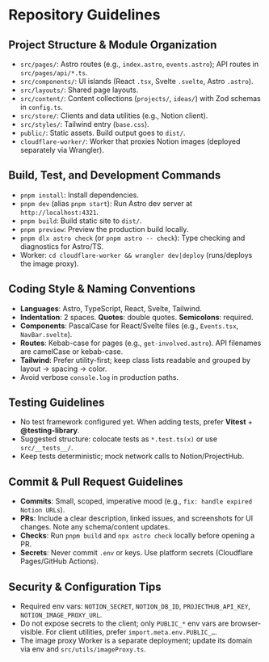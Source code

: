 # Repository Guidelines

## Project Structure & Module Organization

- `src/pages/`: Astro routes (e.g., `index.astro`, `events.astro`); API routes in `src/pages/api/*.ts`.
- `src/components/`: UI islands (React `.tsx`, Svelte `.svelte`, Astro `.astro`).
- `src/layouts/`: Shared page layouts.
- `src/content/`: Content collections (`projects/`, `ideas/`) with Zod schemas in `config.ts`.
- `src/store/`: Clients and data utilities (e.g., Notion client).
- `src/styles/`: Tailwind entry (`base.css`).
- `public/`: Static assets. Build output goes to `dist/`.
- `cloudflare-worker/`: Worker that proxies Notion images (deployed separately via Wrangler).

## Build, Test, and Development Commands

- `pnpm install`: Install dependencies.
- `pnpm dev` (alias `pnpm start`): Run Astro dev server at `http://localhost:4321`.
- `pnpm build`: Build static site to `dist/`.
- `pnpm preview`: Preview the production build locally.
- `pnpm dlx astro check` (or `pnpm astro -- check`): Type checking and diagnostics for Astro/TS.
- Worker: `cd cloudflare-worker && wrangler dev|deploy` (runs/deploys the image proxy).

## Coding Style & Naming Conventions

- **Languages**: Astro, TypeScript, React, Svelte, Tailwind.
- **Indentation**: 2 spaces. **Quotes**: double quotes. **Semicolons**: required.
- **Components**: PascalCase for React/Svelte files (e.g., `Events.tsx`, `NavBar.svelte`).
- **Routes**: Kebab-case for pages (e.g., `get-involved.astro`). API filenames are camelCase or kebab-case.
- **Tailwind**: Prefer utility-first; keep class lists readable and grouped by layout → spacing → color.
- Avoid verbose `console.log` in production paths.

## Testing Guidelines

- No test framework configured yet. When adding tests, prefer **Vitest** + **@testing-library**.
- Suggested structure: colocate tests as `*.test.ts(x)` or use `src/__tests__/`.
- Keep tests deterministic; mock network calls to Notion/ProjectHub.

## Commit & Pull Request Guidelines

- **Commits**: Small, scoped, imperative mood (e.g., `fix: handle expired Notion URLs`).
- **PRs**: Include a clear description, linked issues, and screenshots for UI changes. Note any schema/content updates.
- **Checks**: Run `pnpm build` and `npx astro check` locally before opening a PR.
- **Secrets**: Never commit `.env` or keys. Use platform secrets (Cloudflare Pages/GitHub Actions).

## Security & Configuration Tips

- Required env vars: `NOTION_SECRET`, `NOTION_DB_ID`, `PROJECTHUB_API_KEY`, `NOTION_IMAGE_PROXY_URL`.
- Do not expose secrets to the client; only `PUBLIC_*` env vars are browser-visible. For client utilities, prefer `import.meta.env.PUBLIC_…`.
- The image proxy Worker is a separate deployment; update its domain via env and `src/utils/imageProxy.ts`.
